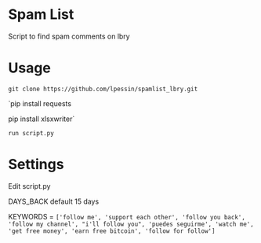 # Spam List
Script to find spam comments on lbry

# Usage

`git clone https://github.com/lpessin/spamlist_lbry.git`

`pip install requests

 pip install xlsxwriter`
 
 `run script.py`

# Settings
Edit script.py 

DAYS_BACK default 15 days

KEYWORDS = `['follow me', 'support each other', 'follow you back', 'follow my channel', "i'll follow you",
            'puedes seguirme', 'watch me', 'get free money', 'earn free bitcoin', 'follow for follow']`
